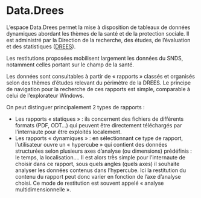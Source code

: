 # Data.Drees
<!-- SPDX-License-Identifier: MPL-2.0 -->

L’espace Data.Drees permet la mise à disposition de tableaux de données dynamiques abordant les thèmes de la santé et de la protection sociale. Il est administré par la Direction de la recherche, des études, de l’évaluation et des statistiques ([DREES](../glossaire/drees.md)).

Les restitutions proposées mobilisent largement les données du SNDS, notamment celles portant sur le champ de la santé.

Les données sont consultables à partir de « rapports » classés et organisés selon des
thèmes d’études relevant du périmètre de la DREES. Le principe de navigation pour la
recherche de ces rapports est simple, comparable à celui de l’explorateur Windows.

On peut distinguer principalement 2 types de rapports :
- Les rapports « statiques » : ils concernent des fichiers de différents formats (PDF,
ODT…) qui peuvent être directement téléchargés par l’internaute pour être exploités
localement.
- Les rapports « dynamiques » : en sélectionnant ce type de rapport, l’utilisateur ouvre
un « hypercube » qui contient des données structurées selon plusieurs axes
d’analyse (ou dimensions) prédéfinis : le temps, la localisation…. Il est alors très
simple pour l’internaute de choisir dans ce rapport, sous quels angles (quels axes) il
souhaite analyser les données contenus dans l’hypercube. Ici la restitution du
contenu du rapport peut donc varier en fonction de l’axe d’analyse choisi. Ce mode
de restitution est souvent appelé « analyse multidimensionnelle ».
